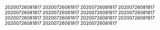 20200726081817
20200726081817
20200726081817
20200726081817
20200726081817
20200726081817
20200726081817
20200726081817
20200726081817
20200726081817
20200726081817
20200726081817
20200726081817
20200726081817
20200726081817
